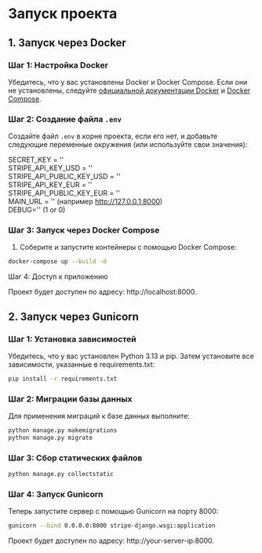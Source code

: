 # Запуск проекта

## 1. Запуск через Docker

### Шаг 1: Настройка Docker

Убедитесь, что у вас установлены Docker и Docker Compose. Если они не установлены, следуйте [официальной документации Docker](https://docs.docker.com/get-docker/) и [Docker Compose](https://docs.docker.com/compose/install/).

### Шаг 2: Создание файла `.env`

Создайте файл `.env` в корне проекта, если его нет, и добавьте следующие переменные окружения (или используйте свои значения):

SECRET_KEY = ''<br>
STRIPE_API_KEY_USD = ''<br>
STRIPE_API_PUBLIC_KEY_USD = ''<br>
STRIPE_API_KEY_EUR = ''<br>
STRIPE_API_PUBLIC_KEY_EUR = ''<br>
MAIN_URL = '' (например http://127.0.0.1:8000)<br>
DEBUG='' (1 or 0)


### Шаг 3: Запуск через Docker Compose

1. Соберите и запустите контейнеры с помощью Docker Compose:

```bash
docker-compose up --build -d
```
Шаг 4: Доступ к приложению

Проект будет доступен по адресу: http://localhost:8000.

## 2. Запуск через Gunicorn


### Шаг 1: Установка зависимостей

Убедитесь, что у вас установлен Python 3.13 и pip. Затем установите все зависимости, указанные в requirements.txt:

```bash
pip install -r requirements.txt
```

### Шаг 2: Миграции базы данных

Для применения миграций к базе данных выполните:

```bash
python manage.py makemigrations
python manage.py migrate
```

### Шаг 3: Сбор статических файлов

```bash
python manage.py collectstatic
```

### Шаг 4: Запуск Gunicorn

Теперь запустите сервер с помощью Gunicorn на порту 8000:

```bash
gunicorn --bind 0.0.0.0:8000 stripe-django.wsgi:application
```


Проект будет доступен по адресу: http://your-server-ip:8000.


